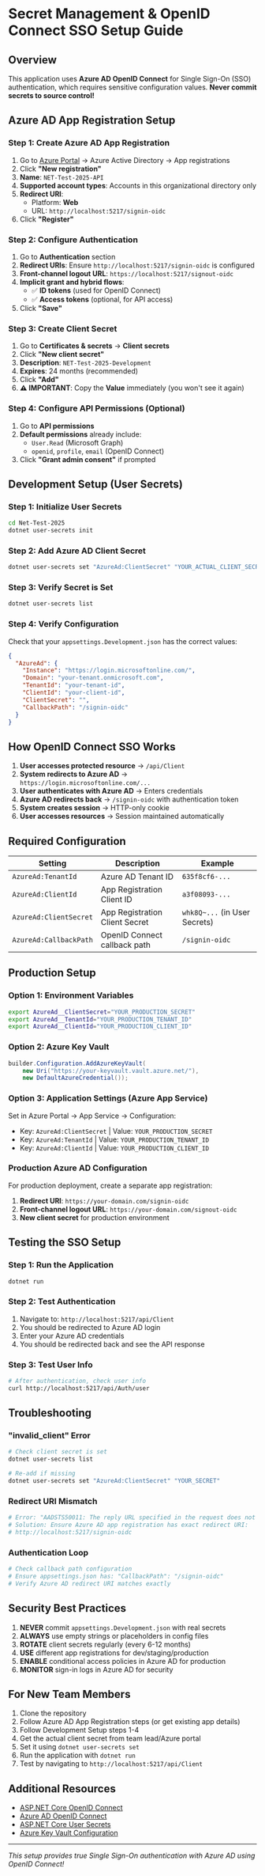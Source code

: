 # Secret Management & OpenID Connect SSO Setup Guide

## Overview
This application uses **Azure AD OpenID Connect** for Single Sign-On (SSO) authentication, which requires sensitive configuration values. **Never commit secrets to source control!**

## Azure AD App Registration Setup

### Step 1: Create Azure AD App Registration
1. Go to [Azure Portal](https://portal.azure.com) → Azure Active Directory → App registrations
2. Click **"New registration"**
3. **Name**: `NET-Test-2025-API`
4. **Supported account types**: Accounts in this organizational directory only
5. **Redirect URI**: 
   - Platform: **Web**
   - URL: `http://localhost:5217/signin-oidc`
6. Click **"Register"**

### Step 2: Configure Authentication
1. Go to **Authentication** section
2. **Redirect URIs**: Ensure `http://localhost:5217/signin-oidc` is configured
3. **Front-channel logout URL**: `https://localhost:5217/signout-oidc`
4. **Implicit grant and hybrid flows**: 
   - ✅ **ID tokens** (used for OpenID Connect)
   - ✅ **Access tokens** (optional, for API access)
5. Click **"Save"**

### Step 3: Create Client Secret
1. Go to **Certificates & secrets** → **Client secrets**
2. Click **"New client secret"**
3. **Description**: `NET-Test-2025-Development`
4. **Expires**: 24 months (recommended)
5. Click **"Add"**
6. **⚠️ IMPORTANT**: Copy the **Value** immediately (you won't see it again)

### Step 4: Configure API Permissions (Optional)
1. Go to **API permissions**
2. **Default permissions** already include:
   - `User.Read` (Microsoft Graph)
   - `openid`, `profile`, `email` (OpenID Connect)
3. Click **"Grant admin consent"** if prompted

## Development Setup (User Secrets)

### Step 1: Initialize User Secrets
```bash
cd Net-Test-2025
dotnet user-secrets init
```

### Step 2: Add Azure AD Client Secret
```bash
dotnet user-secrets set "AzureAd:ClientSecret" "YOUR_ACTUAL_CLIENT_SECRET_HERE"
```

### Step 3: Verify Secret is Set
```bash
dotnet user-secrets list
```

### Step 4: Verify Configuration
Check that your `appsettings.Development.json` has the correct values:
```json
{
  "AzureAd": {
    "Instance": "https://login.microsoftonline.com/",
    "Domain": "your-tenant.onmicrosoft.com",
    "TenantId": "your-tenant-id",
    "ClientId": "your-client-id",
    "ClientSecret": "",
    "CallbackPath": "/signin-oidc"
  }
}
```

## How OpenID Connect SSO Works

1. **User accesses protected resource** → `/api/Client`
2. **System redirects to Azure AD** → `https://login.microsoftonline.com/...`
3. **User authenticates with Azure AD** → Enters credentials
4. **Azure AD redirects back** → `/signin-oidc` with authentication token
5. **System creates session** → HTTP-only cookie
6. **User accesses resources** → Session maintained automatically

## Required Configuration

| Setting | Description | Example |
|---------|-------------|---------|
| `AzureAd:TenantId` | Azure AD Tenant ID | `635f8cf6-...` |
| `AzureAd:ClientId` | App Registration Client ID | `a3f08093-...` |
| `AzureAd:ClientSecret` | App Registration Client Secret | `whk8Q~...` (in User Secrets) |
| `AzureAd:CallbackPath` | OpenID Connect callback path | `/signin-oidc` |

## Production Setup

### Option 1: Environment Variables
```bash
export AzureAd__ClientSecret="YOUR_PRODUCTION_SECRET"
export AzureAd__TenantId="YOUR_PRODUCTION_TENANT_ID"
export AzureAd__ClientId="YOUR_PRODUCTION_CLIENT_ID"
```

### Option 2: Azure Key Vault
```csharp
builder.Configuration.AddAzureKeyVault(
    new Uri("https://your-keyvault.vault.azure.net/"),
    new DefaultAzureCredential());
```

### Option 3: Application Settings (Azure App Service)
Set in Azure Portal → App Service → Configuration:
- Key: `AzureAd:ClientSecret` | Value: `YOUR_PRODUCTION_SECRET`
- Key: `AzureAd:TenantId` | Value: `YOUR_PRODUCTION_TENANT_ID`
- Key: `AzureAd:ClientId` | Value: `YOUR_PRODUCTION_CLIENT_ID`

### Production Azure AD Configuration
For production deployment, create a separate app registration:
1. **Redirect URI**: `https://your-domain.com/signin-oidc`
2. **Front-channel logout URL**: `https://your-domain.com/signout-oidc`
3. **New client secret** for production environment

## Testing the SSO Setup

### Step 1: Run the Application
```bash
dotnet run
```

### Step 2: Test Authentication
1. Navigate to: `http://localhost:5217/api/Client`
2. You should be redirected to Azure AD login
3. Enter your Azure AD credentials
4. You should be redirected back and see the API response

### Step 3: Test User Info
```bash
# After authentication, check user info
curl http://localhost:5217/api/Auth/user
```

## Troubleshooting

### "invalid_client" Error
```bash
# Check client secret is set
dotnet user-secrets list

# Re-add if missing
dotnet user-secrets set "AzureAd:ClientSecret" "YOUR_SECRET"
```

### Redirect URI Mismatch
```bash
# Error: "AADSTS50011: The reply URL specified in the request does not match..."
# Solution: Ensure Azure AD app registration has exact redirect URI:
# http://localhost:5217/signin-oidc
```

### Authentication Loop
```bash
# Check callback path configuration
# Ensure appsettings.json has: "CallbackPath": "/signin-oidc"
# Verify Azure AD redirect URI matches exactly
```



## Security Best Practices

1. **NEVER** commit `appsettings.Development.json` with real secrets
2. **ALWAYS** use empty strings or placeholders in config files
3. **ROTATE** client secrets regularly (every 6-12 months)
4. **USE** different app registrations for dev/staging/production
5. **ENABLE** conditional access policies in Azure AD for production
6. **MONITOR** sign-in logs in Azure AD for security

## For New Team Members

1. Clone the repository
2. Follow Azure AD App Registration steps (or get existing app details)
3. Follow Development Setup steps 1-4
4. Get the actual client secret from team lead/Azure portal
5. Set it using `dotnet user-secrets set`
6. Run the application with `dotnet run`
7. Test by navigating to `http://localhost:5217/api/Client`

## Additional Resources

- [ASP.NET Core OpenID Connect](https://docs.microsoft.com/en-us/aspnet/core/security/authentication/openid-connect)
- [Azure AD OpenID Connect](https://docs.microsoft.com/en-us/azure/active-directory/develop/v2-protocols-oidc)
- [ASP.NET Core User Secrets](https://docs.microsoft.com/en-us/aspnet/core/security/app-secrets)
- [Azure Key Vault Configuration](https://docs.microsoft.com/en-us/aspnet/core/security/key-vault-configuration)

---

*This setup provides true Single Sign-On authentication with Azure AD using OpenID Connect!* 